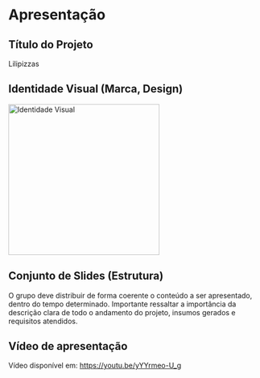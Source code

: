 # Apresentação

## Título do Projeto

Lilipizzas

## Identidade Visual (Marca, Design)

<img src="https://github.com/user-attachments/assets/1927d95f-ab01-442c-8785-f5974652ed50" alt="Identidade Visual" width="300">

## Conjunto de Slides (Estrutura)

O grupo deve distribuir de forma coerente o conteúdo a ser apresentado, dentro do tempo determinado. Importante ressaltar a importância da descrição clara de todo o andamento do projeto, insumos gerados e requisitos atendidos.
 
## Vídeo de apresentação
Vídeo disponível em: https://youtu.be/yYYrmeo-U_g

